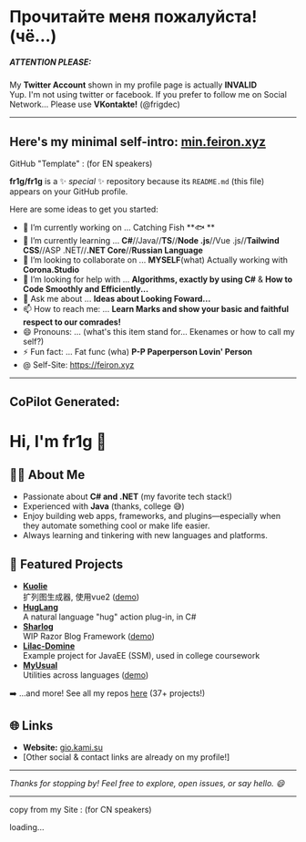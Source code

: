 # Прочитайте меня пожалуйста!(чё...)

##### ATTENTION PLEASE:
My **Twitter Account** shown in my profile page is actually **INVALID**<br>
Yup. I'm not using twitter or facebook. If you prefer to follow me on Social Network...
Please use **VKontakte!** (@frigdec)

------
Here's my minimal self-intro: <a href="https://gio.kami.su">min.feiron.xyz</a>
------

GitHub "Template" :
(for EN speakers)

**fr1g/fr1g** is a ✨ _special_ ✨ repository because its `README.md` (this file) appears on your GitHub profile.

Here are some ideas to get you started:

- 🔭 I’m currently working on ... Catching Fish **🐟 **
- 🌱 I’m currently learning ... **C#**//Java//**TS**//**Node .js**//Vue .js//**Tailwind CSS**//ASP .NET//**.NET Core**//**Russian Language**
- 👯 I’m looking to collaborate on ... **MYSELF**(what) Actually working with **Corona.Studio**
- 🤔 I’m looking for help with ... **Algorithms, exactly by using C#** & **How to Code Smoothly and Efficiently...**
- 💬 Ask me about ... **Ideas about Looking Foward...**
- 📫 How to reach me: ... **Learn Marks and show your basic and faithful respect to our comrades!**
- 😄 Pronouns: ... (what's this item stand for... Ekenames or how to call my self?)
- ⚡ Fun fact: ... Fat func (wha) **P-P Paperperson Lovin' Person**
- @ Self-Site: https://feiron.xyz

-----
## CoPilot Generated:
# Hi, I'm fr1g 👋

<!--
🧑‍💻 **Profession/Role:**  
[Leave a few lines here to introduce yourself, e.g., "C#/.NET Developer", "Full-stack Software Engineer", etc.]
-->

## 👨‍💻 About Me

- Passionate about **C# and .NET** (my favorite tech stack!)
- Experienced with **Java** (thanks, college 😅)
- Enjoy building web apps, frameworks, and plugins—especially when they automate something cool or make life easier.
- Always learning and tinkering with new languages and platforms.

<!--
🌟 **Fun fact or hobby:**  
[Leave some space for your own fun facts, hobbies, or a personal touch!]
-->

## 🚀 Featured Projects

- [**Kuolie**](https://github.com/fr1g/Kuolie)  
  扩列图生成器, 使用vue2 ([demo](https://kuolie.kami.su))
- [**HugLang**](https://github.com/fr1g/HugLang)  
  A natural language "hug" action plug-in, in C#
- [**Sharlog**](https://github.com/fr1g/Sharlog)  
  WIP Razor Blog Framework ([demo](https://shar-log.net))
- [**Lilac-Domine**](https://github.com/fr1g/Lilac-Domine)  
  Example project for JavaEE (SSM), used in college coursework
- [**MyUsual**](https://github.com/fr1g/MyUsual)  
  Utilities across languages ([demo](https://gio.kami.su/myUSL))
  
➡️ ...and more! See all my repos [here](https://github.com/fr1g?tab=repositories&sort=stargazers) (37+ projects!)

## 🌐 Links

- **Website:** [gio.kami.su](https://gio.kami.su)
- [Other social & contact links are already on my profile!]

<!--
🎨 **Preferred style/vibe for this README:**  
[Leave a comment here with your preferred style, theme emoji, or color palette!]
-->

---

_Thanks for stopping by! Feel free to explore, open issues, or say hello. 😄_




-----

copy from my Site : 
(for CN speakers)


loading...
